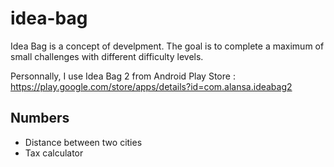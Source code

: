 # idea-bag

Idea Bag is a concept of develpment. The goal is to complete a maximum of small challenges with different difficulty levels.

Personnally, I use Idea Bag 2 from Android Play Store : https://play.google.com/store/apps/details?id=com.alansa.ideabag2 

## Numbers
* Distance between two cities
* Tax calculator
